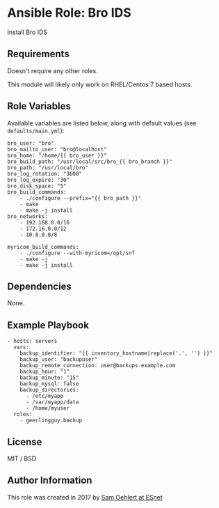 # Ansible Role: Bro IDS

Install Bro IDS

## Requirements

Doesn't require any other roles.

This module will likely only work on RHEL/Centos 7 based hosts.

## Role Variables

Available variables are listed below, along with default values (see `defaults/main.yml`):

	bro_user: "bro"
	bro_mailto_user: "bro@localhost"
	bro_home: "/home/{{ bro_user }}"
	bro_build_path: "/usr/local/src/bro_{{ bro_branch }}"
	bro_path: "/usr/local/bro"
	bro_log_rotation: "3600"
	bro_log_expire: "30"
	bro_disk_space: "5"
	bro_build_commands:
		- ./configure --prefix="{{ bro_path }}"
		- make
		- make -j install
	bro_networks:
		- 192.168.0.0/16
		- 172.16.0.0/12
		- 10.0.0.0/8

	myricom_build_commands:
		- ./configure --with-myricom=/opt/snf
		- make -j
		- make -j install
	
## Dependencies

None.

## Example Playbook

    - hosts: servers
      vars:
        backup_identifier: "{{ inventory_hostname|replace('.', '') }}"
        backup_user: "backupuser"
        backup_remote_connection: user@backups.example.com
        backup_hour: "1"
        backup_minute: "15"
        backup_mysql: false
        backup_directories:
          - /etc/myapp
          - /var/myapp/data
          - /home/myuser
      roles:
        - geerlingguy.backup

## License

MIT / BSD

## Author Information

This role was created in 2017 by [Sam Oehlert at ESnet](https://es.net/)
